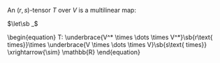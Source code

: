 An $(r,s)$-tensor $T$ over $V$ is a multilinear map:

$\let\sb _$
  
\begin{equation}
T: \underbrace{V^* \times \dots \times V^*}\sb{r\text{ times}}\times \underbrace{V \times \dots \times V}\sb{s\text{ times}}  \xrightarrow{\sim} \mathbb{R}
\end{equation}

